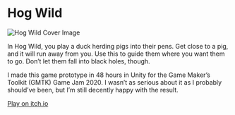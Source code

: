 # Hog Wild

![Hog Wild Cover Image](https://i2.wp.com/eliotcowley.com/wp-content/uploads/2020/08/HogWildWideCover.png)

In Hog Wild, you play a duck herding pigs into their pens. Get close to a pig, and it will run away from you. Use this to guide them where you want them to go. Don’t let them fall into black holes, though.

I made this game prototype in 48 hours in Unity for the Game Maker’s Toolkit (GMTK) Game Jam 2020. I wasn’t as serious about it as I probably should’ve been, but I’m still decently happy with the result.

[Play on itch.io](https://smeliot.itch.io/hog-wild)

